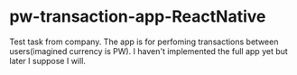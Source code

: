 # pw-transaction-app-ReactNative

Test task from company. The app is for perfoming transactions between users(imagined currency is PW). I haven't implemented the full app yet but later I suppose I will.
